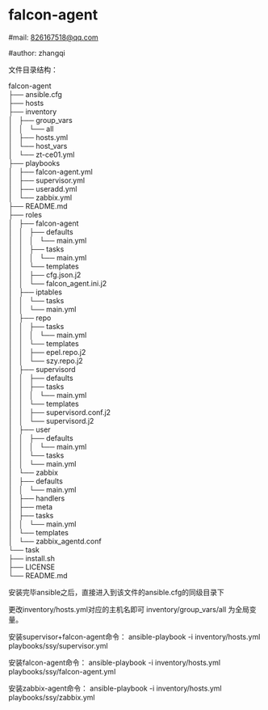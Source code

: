 # falcon-agent

#mail: 826167518@qq.com

#author: zhangqi

文件目录结构：

falcon-agent <br />
├── ansible.cfg <br />
├── hosts<br />
├── inventory<br />
│   ├── group_vars<br />
│   │   └── all<br />
│   ├── hosts.yml<br />
│   └── host_vars<br />
│       └── zt-ce01.yml<br />
├── playbooks<br />
│   ├── falcon-agent.yml<br />
│   ├── supervisor.yml<br />
│   ├── useradd.yml<br />
│   └── zabbix.yml<br />
├── README.md<br />
├── roles<br />
│   ├── falcon-agent<br />
│   │   ├── defaults<br />
│   │   │   └── main.yml<br />
│   │   ├── tasks<br />
│   │   │   └── main.yml<br />
│   │   └── templates<br />
│   │       ├── cfg.json.j2<br />
│   │       └── falcon_agent.ini.j2<br />
│   ├── iptables<br />
│   │   └── tasks<br />
│   │       └── main.yml<br />
│   ├── repo<br />
│   │   ├── tasks<br />
│   │   │   └── main.yml<br />
│   │   └── templates<br />
│   │       ├── epel.repo.j2<br />
│   │       └── szy.repo.j2<br />
│   ├── supervisord<br />
│   │   ├── defaults<br />
│   │   ├── tasks<br />
│   │   │   └── main.yml<br />
│   │   └── templates<br />
│   │       ├── supervisord.conf.j2<br />
│   │       └── supervisord.j2<br />
│   ├── user<br />
│   │   ├── defaults<br />
│   │   │   └── main.yml<br />
│   │   └── tasks<br />
│   │       └── main.yml<br />
│   └── zabbix<br />
│       ├── defaults<br />
│       │   └── main.yml<br />
│       ├── handlers<br />
│       ├── meta<br />
│       ├── tasks<br />
│       │   └── main.yml<br />
│       └── templates<br />
│           └── zabbix_agentd.conf<br />
└── task<br />
    ├── install.sh <br />
    ├── LICENSE<br />
    └── README.md<br />


安装完毕ansible之后，直接进入到该文件的ansible.cfg的同级目录下

更改inventory/hosts.yml对应的主机名即可
inventory/group_vars/all 为全局变量。

安装supervisor+falcon-agent命令：
ansible-playbook -i inventory/hosts.yml playbooks/ssy/supervisor.yml 

安装falcon-agent命令：
ansible-playbook -i inventory/hosts.yml playbooks/ssy/falcon-agent.yml

安装zabbix-agent命令：
ansible-playbook -i inventory/hosts.yml playbooks/ssy/zabbix.yml
